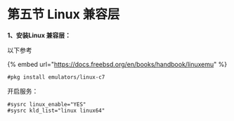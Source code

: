 # 第五节 Linux 兼容层

**1、安装Linux 兼容层：**

以下参考

{% embed url="https://docs.freebsd.org/en/books/handbook/linuxemu" %}

`#pkg install emulators/linux-c7`

开启服务：

```
#sysrc linux_enable="YES"
#sysrc kld_list="linux linux64"
```
